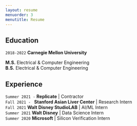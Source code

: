 ```yaml
---
layout: resume
menuorder: 3
menutitle: Resume
---
```


## Education

`2018-2022`
__Carnegie Mellon University__

__M.S.__ Electrical & Computer Engineering <br>
__B.S.__ Electrical & Computer Engineering



## Experience

`Summer 2021 -`
__Replicate__ | Contractor <br>
`Fall 2021 - `
__Stanford Asian Liver Center__ |  Research Intern <br>
`Fall 2021`
__Walt Disney StudioLAB__ |  AI/ML Intern <br>
`Summer 2021`
__Walt Disney__ |  Data Science Intern <br>
`Summer 2020`
__Microsoft__ |  Silicon Verification Intern <br>



<!-- ### Footer

Last updated: May 2013 -->

